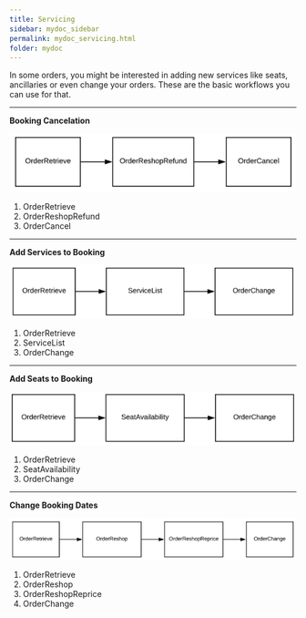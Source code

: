 ```yaml
---
title: Servicing
sidebar: mydoc_sidebar
permalink: mydoc_servicing.html
folder: mydoc
---
```


In some orders, you might be interested in adding new services like seats, ancillaries or even change your orders. These are the basic workflows you can use for that.

---

**Booking Cancelation**

![Booking Cancelation](../../images/bookingcancelation.png)

1. OrderRetrieve
2. OrderReshopRefund
3. OrderCancel

---

**Add Services to Booking**

![Add Services to Booking](../../images/bookingaddservices.png)

1. OrderRetrieve
2. ServiceList
3. OrderChange

---

**Add Seats to Booking**

![Add Seats to Booking](../../images/bookingaddseats.png)

1. OrderRetrieve
2. SeatAvailability
3. OrderChange

---

**Change Booking Dates**

![Change Booking Dates](../../images/bookingdateschange.png)

1. OrderRetrieve
2. OrderReshop
3. OrderReshopReprice
4. OrderChange
